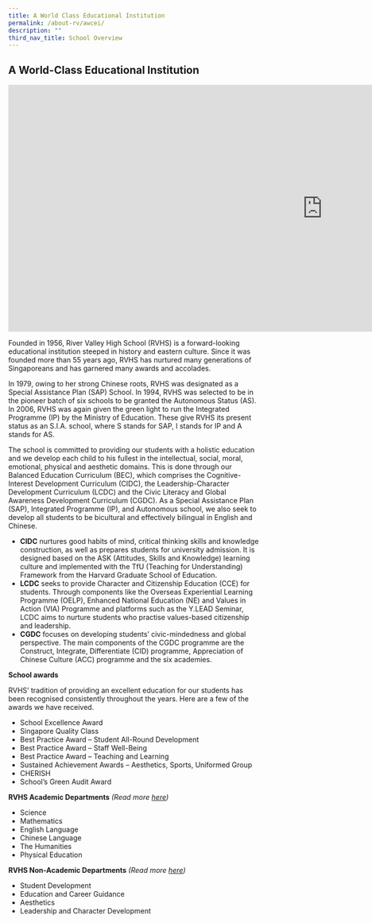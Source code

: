 ```yaml
---
title: A World Class Educational Institution
permalink: /about-rv/awcei/
description: ""
third_nav_title: School Overview
---
```

## A World-Class Educational Institution

<iframe allowfullscreen="" allow="accelerometer; autoplay; clipboard-write; encrypted-media; gyroscope; picture-in-picture; web-share" frameborder="0" title="RV Corporate Video" src="https://www.youtube.com/embed/fEgK_66Iwgk" height="497" width="1263"></iframe>

Founded in 1956, River Valley High School (RVHS) is a forward-looking educational institution steeped in history and eastern culture. Since it was founded more than 55 years ago, RVHS has nurtured many generations of Singaporeans and has garnered many awards and accolades.

In 1979, owing to her strong Chinese roots, RVHS was designated as a Special Assistance Plan (SAP) School. In 1994, RVHS was selected to be in the pioneer batch of six schools to be granted the Autonomous Status (AS). In 2006, RVHS was again given the green light to run the Integrated Programme (IP) by the Ministry of Education. These give RVHS its present status as an S.I.A. school, where S stands for SAP, I stands for IP and A stands for AS.

The school is committed to providing our students with a holistic education and we develop each child to his fullest in the intellectual, social, moral, emotional, physical and aesthetic domains. This is done through our Balanced Education Curriculum (BEC), which comprises the&nbsp;Cognitive-Interest Development Curriculum&nbsp;(CIDC), the&nbsp;Leadership-Character Development Curriculum&nbsp;(LCDC) and the Civic Literacy and Global Awareness Development Curriculum (CGDC). As a Special Assistance Plan (SAP),&nbsp;Integrated Programme&nbsp;(IP), and Autonomous school, we also seek to develop all students to be bicultural and effectively bilingual in English and Chinese.

*   **CIDC**&nbsp;nurtures good habits of mind, critical thinking skills and knowledge construction, as well as prepares students for university admission. It is designed based on the ASK (Attitudes, Skills and Knowledge) learning culture and implemented with the TfU (Teaching for Understanding) Framework from the Harvard Graduate School of Education.
*   **LCDC**&nbsp;seeks to provide Character and Citizenship Education (CCE) for students. Through components like the Overseas Experiential Learning Programme (OELP), Enhanced National Education (NE) and Values in Action (VIA) Programme and platforms such as the Y.LEAD Seminar, LCDC aims to nurture students who practise values-based citizenship and leadership.
*   **CGDC**&nbsp;focuses on developing students’ civic-mindedness and global perspective. The main components of the CGDC programme are the Construct, Integrate, Differentiate (CID) programme, Appreciation of Chinese Culture (ACC) programme and the six academies.

**School awards**

RVHS’ tradition of providing an excellent education for our students has been recognised consistently throughout the years. Here are a few of the awards we have received.&nbsp;

*   School Excellence Award
*   Singapore Quality Class
*   Best Practice Award – Student All-Round Development
*   Best Practice Award – Staff Well-Being
*   Best Practice Award – Teaching and Learning
*   Sustained Achievement Awards – Aesthetics, Sports, Uniformed Group
*   CHERISH
*   School’s Green Audit Award

**RVHS Academic Departments**&nbsp;_(Read more&nbsp;[here](/about-rv/Educational-Institution/ad/))_

*   Science
*   Mathematics
*   English Language
*   Chinese Language&nbsp;
*   The Humanities
*   Physical Education

**RVHS Non-Academic Departments**&nbsp;_(Read more&nbsp;[here](/about-rv/Educational-Institution/nad/))_

*   Student Development
*   Education and Career Guidance
*   Aesthetics
*   Leadership and Character Development
